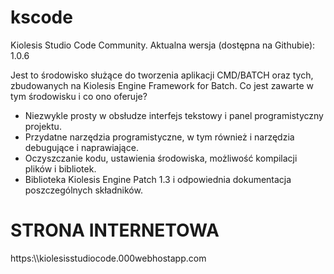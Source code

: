 # kscode
Kiolesis Studio Code Community. Aktualna wersja (dostępna na Githubie): 1.0.6

Jest to środowisko służące do tworzenia aplikacji CMD/BATCH oraz tych, zbudowanych na Kiolesis Engine Framework for Batch. Co jest zawarte w tym środowisku i co ono oferuje?

* Niezwykle prosty w obsłudze interfejs tekstowy i panel programistyczny projektu.
* Przydatne narzędzia programistyczne, w tym również i narzędzia debugujące i naprawiające.
* Oczyszczanie kodu, ustawienia środowiska, możliwość kompilacji plików i bibliotek.
* Biblioteka Kiolesis Engine Patch 1.3 i odpowiednia dokumentacja poszczególnych składników.

# STRONA INTERNETOWA

https:\\\\kiolesisstudiocode.000webhostapp.com
